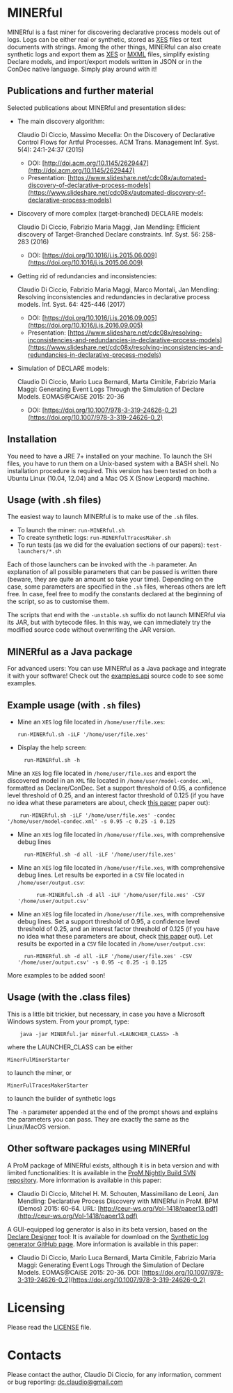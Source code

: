 MINERful
=========================

MINERful is a fast miner for discovering declarative process models out of logs. Logs can be either real or synthetic, stored as [XES](http://www.xes-standard.org/) files or text documents with strings. Among the other things, MINERful can also create synthetic logs and export them as [XES](http://www.xes-standard.org/) or [MXML](http://www.processmining.org/logs/mxml) files, simplify existing Declare models, and import/export models written in JSON or in the ConDec native language. Simply play around with it!

Publications and further material
------------
Selected publications about MINERful and presentation slides:
  - The main discovery algorithm:
  
    Claudio Di Ciccio, Massimo Mecella: On the Discovery of Declarative Control Flows for Artful Processes. ACM Trans. Management Inf. Syst. 5(4): 24:1-24:37 (2015)
    - DOI: [http://doi.acm.org/10.1145/2629447](http://doi.acm.org/10.1145/2629447)
    - Presentation: [https://www.slideshare.net/cdc08x/automated-discovery-of-declarative-process-models](https://www.slideshare.net/cdc08x/automated-discovery-of-declarative-process-models)
  - Discovery of more complex (target-branched) DECLARE models:
  
    Claudio Di Ciccio, Fabrizio Maria Maggi, Jan Mendling: Efficient discovery of Target-Branched Declare constraints. Inf. Syst. 56: 258-283 (2016)
    - DOI: [https://doi.org/10.1016/j.is.2015.06.009](https://doi.org/10.1016/j.is.2015.06.009)
  - Getting rid of redundancies and inconsistencies:
  
    Claudio Di Ciccio, Fabrizio Maria Maggi, Marco Montali, Jan Mendling: Resolving inconsistencies and redundancies in declarative process models. Inf. Syst. 64: 425-446 (2017)
    - DOI: [https://doi.org/10.1016/j.is.2016.09.005](https://doi.org/10.1016/j.is.2016.09.005)
    - Presentation: [https://www.slideshare.net/cdc08x/resolving-inconsistencies-and-redundancies-in-declarative-process-models](https://www.slideshare.net/cdc08x/resolving-inconsistencies-and-redundancies-in-declarative-process-models)
  - Simulation of DECLARE models:
  
    Claudio Di Ciccio, Mario Luca Bernardi, Marta Cimitile, Fabrizio Maria Maggi: Generating Event Logs Through the Simulation of Declare Models. EOMAS@CAiSE 2015: 20-36
    - DOI: [https://doi.org/10.1007/978-3-319-24626-0_2](https://doi.org/10.1007/978-3-319-24626-0_2)

Installation
------------

You need to have a JRE 7+ installed on your machine.
To launch the SH files, you have to run them on a Unix-based system with a BASH shell.
No installation procedure is required.
This version has been tested on both a Ubuntu Linux (10.04, 12.04) and a Mac OS X (Snow Leopard) machine.

Usage (with .sh files)
---------
The easiest way to launch MINERful is to make use of the `.sh` files.
  - To launch the miner: `run-MINERful.sh`
  - To create synthetic logs: `run-MINERfulTracesMaker.sh`
  - To run tests (as we did for the evaluation sections of our papers): `test-launchers/*.sh`

Each of those launchers can be invoked with the `-h` parameter. An explanation of all possible parameters that can be passed is written there (beware, they are quite an amount so take your time). Depending on the case, some parameters are specified in the `.sh` files, whereas others are left free.
In case, feel free to modify the constants declared at the beginning of the script, so as to customise them.

The scripts that end with the `-unstable.sh` suffix do not launch MINERful via its JAR, but with bytecode files. In this way, we can immediately try the modified source code without overwriting the JAR version.

MINERful as a Java package
---------

For advanced users: You can use MINERful as a Java package and integrate it with your software! Check out the [examples.api](https://github.com/cdc08x/MINERful/tree/master/src/minerful/examples/api) source code to see some examples.

Example usage (with `.sh` files)
--------
- Mine an `XES` log file located in `/home/user/file.xes`:

      run-MINERful.sh -iLF '/home/user/file.xes' 

- Display the help screen:

      	run-MINERful.sh -h
  
 Mine an `XES` log file located in `/home/user/file.xes` and export the discovered model in an `XML` file located in `/home/user/model-condec.xml`, formatted as Declare/ConDec. Set a support threshold of 0.95, a confidence level threshold of 0.25, and an interest factor threshold of 0.125 (if you have no idea what these parameters are about, check [this paper](http://doi.acm.org/10.1145/2629447) paper out):

      	run-MINERful.sh -iLF '/home/user/file.xes' -condec '/home/user/model-condec.xml' -s 0.95 -c 0.25 -i 0.125
  
- Mine an `XES` log file located in `/home/user/file.xes`, with comprehensive debug lines

       	run-MINERful.sh -d all -iLF '/home/user/file.xes' 
  
- Mine an `XES` log file located in `/home/user/file.xes`, with comprehensive debug lines. Let results be exported in a `CSV` file located in `/home/user/output.csv`:

     		run-MINERful.sh -d all -iLF '/home/user/file.xes' -CSV '/home/user/output.csv'
    
- Mine an `XES` log file located in `/home/user/file.xes`, with comprehensive debug lines. Set a support threshold of 0.95, a confidence level threshold of 0.25, and an interest factor threshold of 0.125 (if you have no idea what these parameters are about, check [this paper](http://doi.acm.org/10.1145/2629447) out). Let results be exported in a `CSV` file located in `/home/user/output.csv`:

      	run-MINERful.sh -d all -iLF '/home/user/file.xes' -CSV '/home/user/output.csv' -s 0.95 -c 0.25 -i 0.125

More examples to be added soon!

Usage (with the .class files)
---------

This is a little bit trickier, but necessary, in case you have a Microsoft Windows system.
From your prompt, type:

        java -jar MINERful.jar minerful.<LAUNCHER_CLASS> -h

where the LAUNCHER_CLASS can be either

  	MinerFulMinerStarter
to launch the miner, or

  	MinerFulTracesMakerStarter
to launch the builder of synthetic logs

  The `-h` parameter appended at the end of the prompt shows and explains the parameters you can pass. They are exactly the same as the Linux/MacOS version.

Other software packages using MINERful
---------

A ProM package of MINERful exists, although it is in beta version and with limited functionalities: It is available in the [ProM Nightly Build SVN repository](https://svn.win.tue.nl/repos/prom/Packages/DeclareMinerFul/Trunk/). More information is available in this paper:
  - Claudio Di Ciccio, Mitchel H. M. Schouten, Massimiliano de Leoni, Jan Mendling: Declarative Process Discovery with MINERful in ProM. BPM (Demos) 2015: 60-64. URL: [http://ceur-ws.org/Vol-1418/paper13.pdf](http://ceur-ws.org/Vol-1418/paper13.pdf)

A GUI-equipped log generator is also in its beta version, based on the [Declare Designer](http://ceur-ws.org/Vol-489/paper1.pdf) tool: It is available for download on the [Synthetic log generator GitHub page](https://github.com/processmining/synthetic-log-generator). More information is available in this paper:
  - Claudio Di Ciccio, Mario Luca Bernardi, Marta Cimitile, Fabrizio Maria Maggi: Generating Event Logs Through the Simulation of Declare Models. EOMAS@CAiSE 2015: 20-36. DOI: [https://doi.org/10.1007/978-3-319-24626-0_2](https://doi.org/10.1007/978-3-319-24626-0_2)

Licensing
=========================
Please read the [LICENSE](https://github.com/cdc08x/MINERful/edit/master/LICENSE) file.

Contacts
=========================

Please contact the author, Claudio Di Ciccio, for any information, comment or bug reporting:
[dc.claudio@gmail.com](mailto:dc.claudio@gmail.com)
